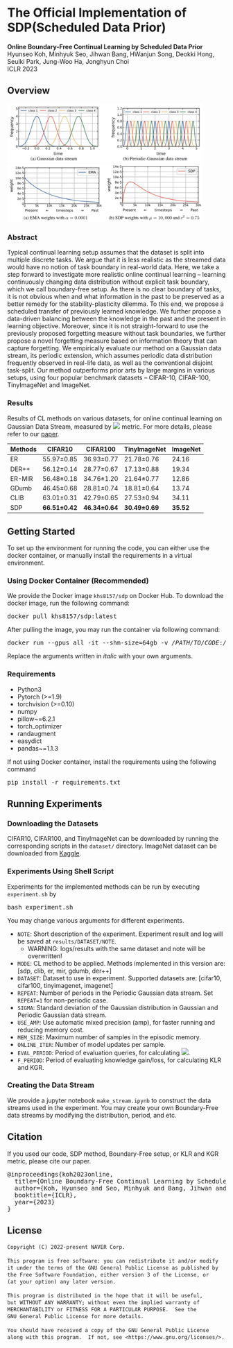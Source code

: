 # The Official Implementation of SDP(Scheduled Data Prior)

**Online Boundary-Free Continual Learning by Scheduled Data Prior**<br>
Hyunseo Koh, Minhyuk Seo, Jihwan Bang, HWanjun Song, Deokki Hong, Seulki Park, Jung-Woo Ha, Jonghyun Choi<br>
ICLR 2023<br>

## Overview
<img src="./overview.png" width="450">
<img src="./method_overview.png" width="450">

### Abstract
Typical continual learning setup assumes that the dataset is split into multiple discrete tasks. We argue that it is less realistic as the streamed data would have no notion of task boundary in real-world data. Here, we take a step forward to investigate more realistic online continual learning – learning continuously changing data distribution without explicit task boundary, which we call boundary-free setup. As there is no clear boundary of tasks, it is not obvious when and what information in the past to be preserved as a better remedy for the stability-plasticity dilemma. To this end, we propose a scheduled transfer of previously learned knowledge. We further propose a data-driven balancing between the knowledge in the past and the present in learning objective. Moreover, since it is not straight-forward to use the previously proposed forgetting measure without task boundaries, we further propose a novel forgetting measure based on information theory that can capture forgetting. We empirically evaluate our method on a Gaussian data stream, its periodic extension, which assumes periodic data distribution frequently observed in real-life data, as well as the conventional disjoint task-split. Our method outperforms prior arts by large margins in various setups, using four popular benchmark datasets – CIFAR-10, CIFAR-100, TinyImageNet and ImageNet.

### Results
Results of CL methods on various datasets, for online continual learning on Gaussian Data Stream, measured by <img src="https://render.githubusercontent.com/render/math?math=A_\text{AUC}"> metric.
For more details, please refer to our [paper](https://openreview.net/pdf?id=qco4ekz2Epm).

| Methods | CIFAR10        | CIFAR100       | TinyImageNet   | ImageNet  |
|---------|----------------|----------------|----------------|-----------|
| ER      | 55.97±0.85     | 36.93±0.77     | 21.78±0.76     | 24.16     |
| DER++   | 56.12±0.14     | 28.77±0.67     | 17.13±0.88     | 19.34     |
| ER-MIR  | 56.48±0.18     | 34.76±1.20     | 21.64±0.77     | 12.86     |
| GDumb   | 46.45±0.68     | 28.81±0.74     | 18.81±0.64     | 13.74     |
| CLIB    | 63.01±0.31     | 42.79±0.65     | 27.53±0.94     | 34.11     |
| SDP     | **66.51±0.42** | **46.34±0.64** | **30.49±0.69** | **35.52** |

## Getting Started
To set up the environment for running the code, you can either use the docker container, or manually install the requirements in a virtual environment.
### Using Docker Container (Recommended)
We provide the Docker image `khs8157/sdp` on Docker Hub.
To download the docker image, run the following command:
<pre>
docker pull khs8157/sdp:latest
</pre>
After pulling the image, you may run the container via following command:
<pre>
docker run --gpus all -it --shm-size=64gb -v <i>/PATH/TO/CODE</i>:<i>/PATH/TO/CODE</i> --name=<i>CONTAINER_NAME</i> khs8157/sdp:latest bash
</pre>
Replace the arguments written in <i>italic</i> with your own arguments.

### Requirements
- Python3
- Pytorch (>=1.9)
- torchvision (>=0.10)
- numpy
- pillow~=6.2.1
- torch_optimizer
- randaugment
- easydict
- pandas~=1.1.3

If not using Docker container, install the requirements using the following command
<pre>
pip install -r requirements.txt
</pre>

## Running Experiments

### Downloading the Datasets
CIFAR10, CIFAR100, and TinyImageNet can be downloaded by running the corresponding scripts in the `dataset/` directory.
ImageNet dataset can be downloaded from [Kaggle](https://www.kaggle.com/c/imagenet-object-localization-challenge).

### Experiments Using Shell Script
Experiments for the implemented methods can be run by executing `experiment.sh` by
<pre>
bash experiment.sh
</pre>
You may change various arguments for different experiments.
- `NOTE`: Short description of the experiment. Experiment result and log will be saved at `results/DATASET/NOTE`.
  - WARNING: logs/results with the same dataset and note will be overwritten!
- `MODE`: CL method to be applied. Methods implemented in this version are: [sdp, clib, er, mir, gdumb, der++]
- `DATASET`: Dataset to use in experiment. Supported datasets are: [cifar10, cifar100, tinyimagenet, imagenet]
- `REPEAT`: Number of periods in the Periodic Gaussian data stream. Set `REPEAT=1` for non-periodic case.
- `SIGMA`: Standard deviation of the Gaussian distribution in Gaussian and Periodic Gaussian data stream.
- `USE_AMP`: Use automatic mixed precision (amp), for faster running and reducing memory cost.
- `MEM_SIZE`: Maximum number of samples in the episodic memory.
- `ONLINE_ITER`: Number of model updates per sample.
- `EVAL_PERIOD`: Period of evaluation queries, for calculating <img src="https://render.githubusercontent.com/render/math?math=A_\text{AUC}">.
- `F_PERIOD`: Period of evaluating knowledge gain/loss, for calculating KLR and KGR.

### Creating the Data Stream
We provide a jupyter notebook `make_stream.ipynb` to construct the data streams used in the experiment. You may create your own Boundary-Free data streams by modifying the distribution, period, and etc.

## Citation
If you used our code, SDP method, Boundary-Free setup, or KLR and KGR metric, please cite our paper.
<pre>
@inproceedings{koh2023online,
  title={Online Boundary-Free Continual Learning by Scheduled Data Prior},
  author={Koh, Hyunseo and Seo, Minhyuk and Bang, Jihwan and Song, Hwanjun and Hong, Deokki and Park, Seulki and Ha, Jung-Woo and Choi, Jonghyun},
  booktitle={ICLR},
  year={2023}
}
</pre>

## License
```
Copyright (C) 2022-present NAVER Corp.

This program is free software: you can redistribute it and/or modify
it under the terms of the GNU General Public License as published by
the Free Software Foundation, either version 3 of the License, or
(at your option) any later version.

This program is distributed in the hope that it will be useful,
but WITHOUT ANY WARRANTY; without even the implied warranty of
MERCHANTABILITY or FITNESS FOR A PARTICULAR PURPOSE.  See the
GNU General Public License for more details.

You should have received a copy of the GNU General Public License
along with this program.  If not, see <https://www.gnu.org/licenses/>.
```
